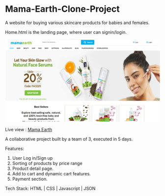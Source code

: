 # Mama-Earth-Clone-Project

A website for buying various skincare products for babies and females.

Home.html is the landing page, where user can signin/login. 


<img src="M-E.png" alt="image" />

Live view : <a href="https://eloquent-allen-ba4ad9.netlify.app/">Mama Earth</a>

A collaborative project built by a team of 3, executed in 5 days.

Features:
1. User Log in/Sign up
2. Sorting of products by price range
3. Product detail page.
4. Add to cart and dynamic cart features.
5. Payment section.

Tech Stack: HTML | CSS | Javascript | JSON

